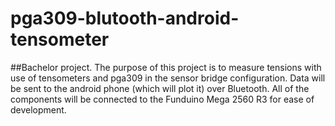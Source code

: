 # pga309-blutooth-android-tensometer
##Bachelor project.
The purpose of this project is to measure tensions with use of tensometers and pga309 in the sensor bridge configuration. Data will be sent to the android phone (which will plot it) over Bluetooth. All of the components will be connected to the Funduino Mega 2560 R3 for ease of development.